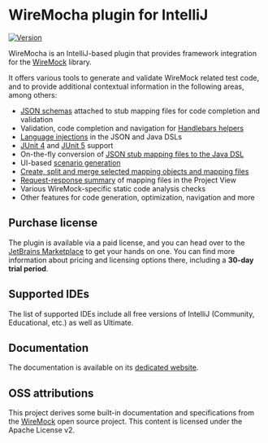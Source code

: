 # WireMocha plugin for IntelliJ

[![Version](https://img.shields.io/jetbrains/plugin/v/18860-wiremocha.svg)](https://plugins.jetbrains.com/plugin/18860-wiremocha)

<!-- Plugin description -->
WireMocha is an IntelliJ-based plugin that provides framework integration for the [WireMock](https://wiremock.org) library.

It offers various tools to generate and validate WireMock related test code, and to provide additional contextual information
in the following areas, among others:
- [JSON schemas](https://www.picimako.com/wiremocha/mapping-files/#1-json-schema) attached to stub mapping files for code completion and validation
- Validation, code completion and navigation for [Handlebars helpers](https://www.picimako.com/wiremocha/response-templating-and-handlebars-helpers/)
- [Language injections](https://www.picimako.com/wiremocha/language-injections) in the JSON and Java DSLs
- [JUnit 4](https://www.picimako.com/wiremocha/junit-4-rules) and [JUnit 5](https://www.picimako.com/wiremocha/junit-5-extensions) support
- On-the-fly conversion of [JSON stub mapping files to the Java DSL](https://www.picimako.com/wiremocha/mapping-files/#17-preview-generated-java-code)
- UI-based [scenario generation](https://www.picimako.com/wiremocha/stubbing/#19-scenario-generation)
- [Create, split and merge selected mapping objects and mapping files](https://www.picimako.com/wiremocha/mapping-files/)
- [Request-response summary](https://www.picimako.com/wiremocha/mapping-files/#2-request-response-information-on-project-view-file-nodes) of mapping files in the Project View
- Various WireMock-specific static code analysis checks
- Other features for code generation, optimization, navigation and more
<!-- Plugin description end -->

## Purchase license

The plugin is available via a paid license, and you can head over to the [JetBrains Marketplace](https://plugins.jetbrains.com/plugin/18860-wiremocha)
to get your hands on one. You can find more information about pricing and licensing options there, including a **30-day trial period**.

## Supported IDEs

The list of supported IDEs include all free versions of IntelliJ (Community, Educational, etc.) as well as Ultimate.

## Documentation

The documentation is available on its [dedicated website](https://www.picimako.com/wiremocha).

## OSS attributions

This project derives some built-in documentation and specifications from the [WireMock](https://github.com/wiremock/wiremock) open source project.
This content is licensed under the Apache License v2.
